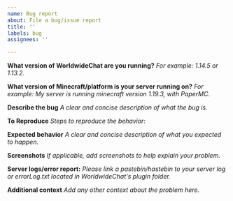```yaml
---
name: Bug report
about: File a bug/issue report
title: ''
labels: bug
assignees: ''

---
```


**What version of WorldwideChat are you running?**
_For example: 1.14.5 or 1.13.2._

**What version of Minecraft/platform is your server running on?**
_For example: My server is running minecraft version 1.19.3, with PaperMC._

**Describe the bug**
_A clear and concise description of what the bug is._

**To Reproduce**
_Steps to reproduce the behavior:_

**Expected behavior**
_A clear and concise description of what you expected to happen._

**Screenshots**
_If applicable, add screenshots to help explain your problem._

**Server logs/error report:**
_Please link a pastebin/hastebin to your server log or errorLog.txt located in WorldwideChat's plugin folder._

**Additional context**
_Add any other context about the problem here._
